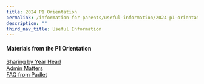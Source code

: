 ```yaml
---
title: 2024 P1 Orientation
permalink: /information-for-parents/useful-information/2024-p1-orientation/
description: ""
third_nav_title: Useful Information
---
```

<h4><strong>Materials from the P1 Orientation</strong></h4>
<p><a href="/files/2022%20P1%20Orientation%20Collated.pdf" target="_blank" rel="noopener">Sharing by Year Head</a><br><a href="/files/Slides%20on%20Admin%20Matters.pdf" target="_blank" rel="noopener">Admin Matters</a><br><a href="/files/2022%20P1%20Orientation%20FAQ%20from%20Padlet.pdf" target="_blank" rel="noopener">FAQ from Padlet</a></p>